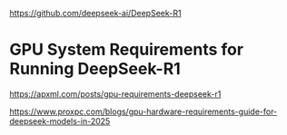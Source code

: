 
https://github.com/deepseek-ai/DeepSeek-R1


# GPU System Requirements for Running DeepSeek-R1

https://apxml.com/posts/gpu-requirements-deepseek-r1


https://www.proxpc.com/blogs/gpu-hardware-requirements-guide-for-deepseek-models-in-2025

